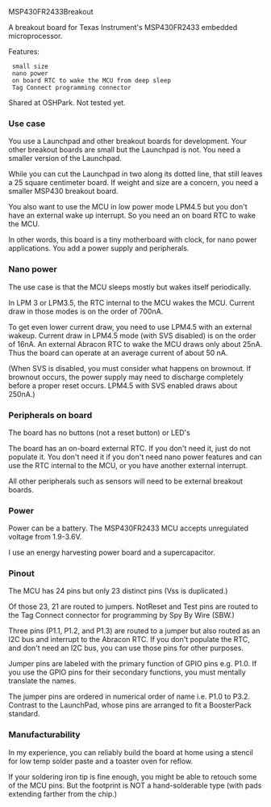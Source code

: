 MSP430FR2433Breakout

A breakout board for Texas Instrument's MSP430FR2433 embedded microprocessor.

Features:

     small size
     nano power
     on board RTC to wake the MCU from deep sleep
     Tag Connect programming connector

Shared at OSHPark.  Not tested yet.

### Use case

You use a Launchpad and other breakout boards for development.
Your other breakout boards are small but the Launchpad is not.
You need a smaller version of the Launchpad.

While you can cut the Launchpad in two along its dotted line, that still leaves a 25 square centimeter board.
If weight and size are a concern, you need a smaller MSP430 breakout board.

You also want to use the MCU in low power mode LPM4.5
but you don't have an external wake up interrupt.
So you need an on board RTC to wake the MCU.

In other words, this board is a tiny motherboard with clock, for nano power applications.
You add a power supply and peripherals.

### Nano power

The use case is that the MCU sleeps mostly but wakes itself periodically.

In LPM 3 or LPM3.5, the RTC internal to the MCU wakes the MCU.
Current draw in those modes is on the order of 700nA.

To get even lower current draw, you need to use LPM4.5 with an external wakeup.
Current draw in LPM4.5 mode (with SVS disabled) is on the order of 16nA.
An external Abracon RTC to wake the MCU draws only about 25nA.
Thus the board can operate at an average current of about 50 nA.

(When SVS is disabled, you must consider what happens on brownout.
If brownout occurs, the power supply may need to discharge completely
before a proper reset occurs.
LPM4.5 with SVS enabled draws about 250nA.)

### Peripherals on board

The board has no buttons (not a reset button) or LED's

The board has an on-board external RTC.
If you don't need it, just do not populate it.
You don't need it if you don't need nano power features and can use the RTC internal to the MCU,
or you have another external interrupt.

All other peripherals such as sensors will need to be external breakout boards.

### Power

Power can be a battery.
The MSP430FR2433 MCU accepts unregulated voltage from 1.9-3.6V.

I use an energy harvesting power board and a supercapacitor.


### Pinout

The MCU has 24 pins but only 23 distinct pins (Vss is duplicated.)

Of those 23, 21 are routed to jumpers.
NotReset and Test pins are routed to the Tag Connect connector for programming by Spy By Wire (SBW.)

Three pins (P1.1, P1.2, and P1.3)
are routed to a jumper but also routed as an I2C bus and interrupt to the Abracon RTC.
If you don't populate the RTC, and don't need an I2C bus, you can use those pins for other purposes.

Jumper pins are labeled with the primary function of GPIO pins e.g. P1.0.
If you use the GPIO pins for their secondary functions, you must mentally translate the names.

The jumper pins are ordered in numerical order of name i.e. P1.0 to P3.2.
Contrast to the LaunchPad, whose pins are arranged to fit a BoosterPack standard.


### Manufacturability

In my experience, you can reliably build the board at home using a stencil for low temp solder paste and a toaster oven for reflow.

If your soldering iron tip is fine enough, you might be able to retouch some of the MCU pins.
But the footprint is NOT a hand-solderable type (with pads extending farther from the chip.)






